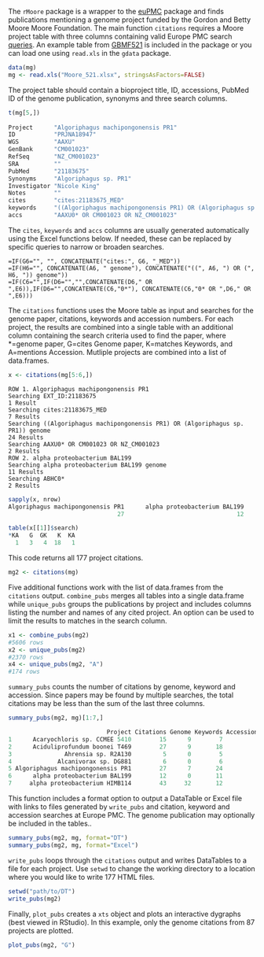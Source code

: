 The `rMoore` package is a wrapper to the [euPMC](https://github.com/cstubben/euPMC) package and finds publications mentioning a genome project funded by the Gordon and Betty Moore Moore Foundation.  The main function `citations` requires a Moore project table with three columns containing valid Europe PMC search [queries](https://europepmc.org/Help#directsearch).  An example table from [GBMF521](https://www.moore.org/grants/list/GBMF521) is included in the package or you can load one using `read.xls` in the `gdata` package. 



```r
data(mg)
mg <- read.xls("Moore_521.xlsx", stringsAsFactors=FALSE)
```

The project table should contain a bioproject title, ID, accessions, PubMed ID of the genome publication, synonyms and three search columns.


```r
t(mg[5,])
                                                                    
Project      "Algoriphagus machipongonensis PR1"                                     
ID           "PRJNA18947"                                                            
WGS          "AAXU"                                                                  
GenBank      "CM001023"                                                              
RefSeq       "NZ_CM001023"                                                           
SRA          ""                                                                      
PubMed       "21183675"                                                              
Synonyms     "Algoriphagus sp. PR1"                                                  
Investigator "Nicole King"                                                           
Notes        ""                                                                      
cites        "cites:21183675_MED"                                                    
keywords     "((Algoriphagus machipongonensis PR1) OR (Algoriphagus sp. PR1)) genome"
accs         "AAXU0* OR CM001023 OR NZ_CM001023"                                     
```

The `cites`, `keywords` and `accs` columns are usually generated automatically using the Excel functions below.  If needed, these can be replaced by specific queries to narrow or broaden searches.

```
=IF(G6="", "", CONCATENATE("cites:", G6, "_MED"))
=IF(H6="", CONCATENATE(A6, " genome"), CONCATENATE("((", A6, ") OR (", H6, ")) genome"))
=IF(C6="",IF(D6="","",CONCATENATE(D6," OR ",E6)),IF(D6="",CONCATENATE(C6,"0*"), CONCATENATE(C6,"0* OR ",D6," OR ",E6)))
```

The `citations` functions uses the Moore table as input and searches for the genome paper, citations, keywords and accession numbers.  For each project, the results are combined into a single table with an additional column containing the search criteria used to find the paper, where *=genome paper, G=cites Genome paper, K=matches Keywords, and A=mentions Accession.  Mutliple projects are combined into a list of data.frames.


```r
x <- citations(mg[5:6,])
```

```
ROW 1. Algoriphagus machipongonensis PR1
Searching EXT_ID:21183675
1 Result
Searching cites:21183675_MED
7 Results
Searching ((Algoriphagus machipongonensis PR1) OR (Algoriphagus sp. PR1)) genome
24 Results
Searching AAXU0* OR CM001023 OR NZ_CM001023
2 Results
ROW 2. alpha proteobacterium BAL199
Searching alpha proteobacterium BAL199 genome
11 Results
Searching ABHC0*
2 Results
```

```r
sapply(x, nrow)
Algoriphagus machipongonensis PR1      alpha proteobacterium BAL199 
                               27                                12 
```

```r
table(x[[1]]$search)
*KA   G  GK   K  KA 
  1   3   4  18   1 
```

This code returns all 177 project citations.


```r
mg2 <- citations(mg)
```

Five additional functions work with the list of data.frames from the `citations` output.   `combine_pubs` merges all tables into a single data.frame while `unique_pubs` groups the publications by project and includes columns listing the number and names of any cited project. An option can be used to limit the results to matches in the search column. 


```r
x1 <- combine_pubs(mg2)
#5606 rows
x2 <- unique_pubs(mg2)
#2370 rows
x4 <- unique_pubs(mg2, "A")
#174 rows
```
`summary_pubs` counts the number of citations by genome, keyword and accession.  Since papers may be found by multiple searches, the total citations may be less than the sum of the last three columns.


```r
summary_pubs(mg2, mg)[1:7,]

                            Project Citations Genome Keywords Accessions
1      Acaryochloris sp. CCMEE 5410        15      9        7          1
2      Aciduliprofundum boonei T469        27      9       18          0
3               Ahrensia sp. R2A130         5      0        5          0
4             Alcanivorax sp. DG881         6      0        6          0
5 Algoriphagus machipongonensis PR1        27      7       24          2
6      alpha proteobacterium BAL199        12      0       11          2
7     alpha proteobacterium HIMB114        43     32       12          0
```

This function includes a format option to output a DataTable or Excel file with links to files generated by `write_pubs` and citation, keyword and accession searches at Europe PMC.  The genome publication may optionally be included in the tables..


```r
summary_pubs(mg2, mg, format="DT")
summary_pubs(mg2, mg, format="Excel")
```

`write_pubs` loops through the `citations` output and writes DataTables to a file for each project.  Use `setwd` to change the working directory to a location where you would like to write 177 HTML files.  


```r
setwd("path/to/DT")
write_pubs(mg2)
```

Finally, `plot_pubs` creates a  `xts` object and plots an interactive dygraphs (best viewed in RStudio).  In this example, only the genome citations from 87 projects are plotted.


```r
plot_pubs(mg2, "G")
```



